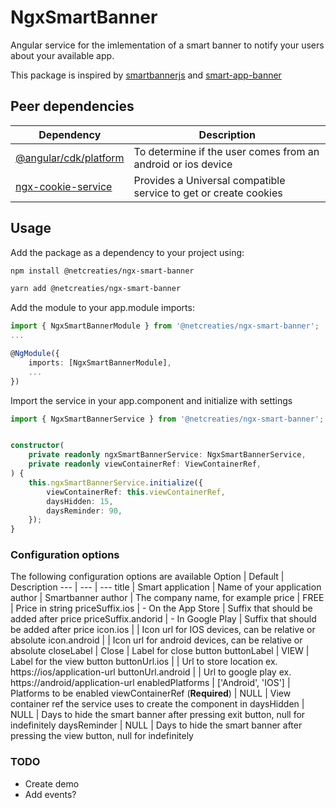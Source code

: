 # NgxSmartBanner

Angular service for the imlementation of a smart banner to notify your users about your available app. 

This package is inspired by [smartbannerjs](https://github.com/ain/smartbanner.js) and [smart-app-banner](https://github.com/kudago/smart-app-banner)

## Peer dependencies
Dependency                                                              | Description
---                                                                     | ---
[@angular/cdk/platform](https://material.angular.io/cdk/platform/api)   | To determine if the user comes from an android or ios device
[ngx-cookie-service](https://www.npmjs.com/package/ngx-cookie-service)  | Provides a Universal compatible service to get or create cookies

## Usage

Add the package as a dependency to your project using:

```bash
npm install @netcreaties/ngx-smart-banner
```

```bash
yarn add @netcreaties/ngx-smart-banner
```

Add the module to your app.module imports:
```typescript
import { NgxSmartBannerModule } from '@netcreaties/ngx-smart-banner';
...

@NgModule({
    imports: [NgxSmartBannerModule],
    ...
})
```

Import the service in your app.component and initialize with settings

```typescript
import { NgxSmartBannerService } from '@netcreaties/ngx-smart-banner';


constructor(
    private readonly ngxSmartBannerService: NgxSmartBannerService,
    private readonly viewContainerRef: ViewContainerRef,
) {
    this.ngxSmartBannerService.initialize({
        viewContainerRef: this.viewContainerRef,
        daysHidden: 15,
        daysReminder: 90,
    });
}
```

### Configuration options

The following configuration options are available
Option                              | Default               | Description
---                                 | ---                   | ---
title                               | Smart application     | Name of your application
author                              | Smartbanner author    | The company name, for example
price                               | FREE                  | Price in string
priceSuffix.ios                     |  - On the App Store   | Suffix that should be added after price
priceSuffix.andorid                 |  - In Google Play     | Suffix that should be added after price
icon.ios                            |                       | Icon url for IOS devices, can be relative or absolute
icon.android                        |                       | Icon url for android devices, can be relative or absolute
closeLabel                          | Close                 | Label for close button
buttonLabel                         | VIEW                  | Label for the view button
buttonUrl.ios                       |                       | Url to store location ex. https://ios/application-url
buttonUrl.android                   |                       | Url to google play ex. https://android/application-url
enabledPlatforms                    | ['Android', 'IOS']    | Platforms to be enabled
viewContainerRef (**Required**)     | NULL                  | View container ref the service uses to create the component in
daysHidden                          | NULL                  | Days to hide the smart banner after pressing exit button, null for indefinitely
daysReminder                        | NULL                  | Days to hide the smart banner after pressing the view button, null for indefinitely


### TODO
* Create demo
* Add events?
